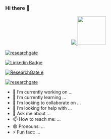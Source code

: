 ### Hi there 👋


<ul align = 'center' >
<a href ='https://www.linkedin.com/in/lucas-gomes-43ba57170/'>
  <img src="https://img.shields.io/badge/linkedin-%230077B5.svg?&style=for-the-badge&logo=linkedin&logoColor=white" />
</a>
  <img width = 90 max-length = '100%' src = 'https://lh3.googleusercontent.com/proxy/PqP-u_SdYce-Jq44hpeTh_PhCYD6BLF1RgLpAtoGjKwC7UQZCWQJio2HA6xzOjR8MPyCQL9eDIdGnq5U9STBrgys9u29AB-JKAnlVkKxJHW7vM4-uwcFho9snZ1E3gqW6K9sp9J0T30pvMMQbV0'/>
<a>
</ul>
  
  [![researchgate](https://img.shields.io/badge/v1?label=researchgates&style=flat-square&logo=researchgate)](https://www.researchgate.net/project/Systematic-and-efficient-theoretical-investigations-of-metal-organic-frameworks-MOFs)
 
[![Linkedin Badge](https://img.shields.io/badge/-LinkedIn-blue?style=flat-square&logo=Linkedin&logoColor=white&link=https://www.linkedin.com/in/omariosouto)](https://www.linkedin.com/in/omariosouto)

[![ResearchGate e]()](https://www.linkedin.com/in/omariosouto)


[![researchgate](https://img.shields.io/static/v1?label=researchgate&style=social&logo=researchgate)](https://www.researchgate.net/project/Systematic-and-efficient-theoretical-investigations-of-metal-organic-frameworks-MOFs) 
  
- 🔭 I’m currently working on ...
- 🌱 I’m currently learning ...
- 👯 I’m looking to collaborate on ...
- 🤔 I’m looking for help with ...
- 💬 Ask me about ...
- 📫 How to reach me: ...
- 😄 Pronouns: ...
- ⚡ Fun fact: ...
